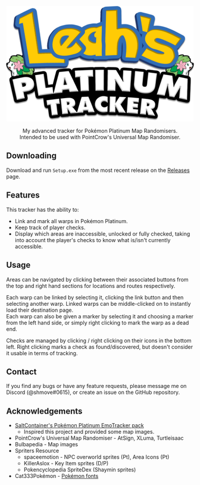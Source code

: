 <p align="center"><img src="https://github.com/shmove/LeahsPlatinumTracker/blob/master/Resources/Pictures/Logo.png" width="600"></p>
<p align="center">My advanced tracker for Pokémon Platinum Map Randomisers.<br />Intended to be used with PointCrow's Universal Map Randomiser.</p>

## Downloading
Download and run `Setup.exe` from the most recent release on the [Releases](https://github.com/shmove/LeahsPlatinumTracker/releases) page.

## Features
This tracker has the ability to:
- Link and mark all warps in Pokémon Platinum.
- Keep track of player checks.
- Display which areas are inaccessible, unlocked or fully checked, taking into account the player's checks to know what is/isn't currently accessible.

## Usage
Areas can be navigated by clicking between their associated buttons from the top and right hand sections for locations and routes respectively.	
<!--**Grey** areas are considered inaccessible to the player, **blue** areas contain warps that haven't been checked yet, **yellow** areas contain warps blocked by a Check-Lock marker, and **green** areas are considered fully checked for what is currently accessible. **Darker green** areas signify an area that is completely checked of all of its warps.-->

Each warp can be linked by selecting it, clicking the link button and then selecting another warp. Linked warps can be middle-clicked on to instantly load their destination page. <br />
Each warp can also be given a marker by selecting it and choosing a marker from the left hand side, or simply right clicking to mark the warp as a dead end.

<!--Markers selected from the upper section are considered as 'Check-Locks' to the tracker, and an area won't display as completed unless the associated warps are linked, or have their markers changed to one from the lower section.-->

Checks are managed by clicking / right clicking on their icons in the bottom left. 
Right clicking marks a check as found/discovered, but doesn't consider it usable in terms of tracking. <!--(for example; marking surf and gym 5 as discovered won't unlock any sections of the map, but once they are both marked as unlocked, sections blocked by a surf check will open up.)-->

## Contact
If you find any bugs or have any feature requests, please message me on Discord (@shmove#0615), or create an issue on the GitHub repository.

## Acknowledgements
- [SaltContainer's Pokémon Platinum EmoTracker pack](https://github.com/SaltContainer/PokemonPlatinumMapRandoTracker)
	- Inspired this project and provided some map images.
- PointCrow's Universal Map Randomiser - AtSign, XLuma, Turtleisaac
- Bulbapedia - Map images
- Spriters Resource
	- spaceemotion - NPC overworld sprites (Pt), Area Icons (Pt)
	- KillerAslox - Key Item sprites (D/P)
	- Pokencyclopedia SpriteDex (Shaymin sprites)
- Cat333Pokémon - [Pokémon fonts](http://www.victoryroad.net/showthread.php?t=1507)